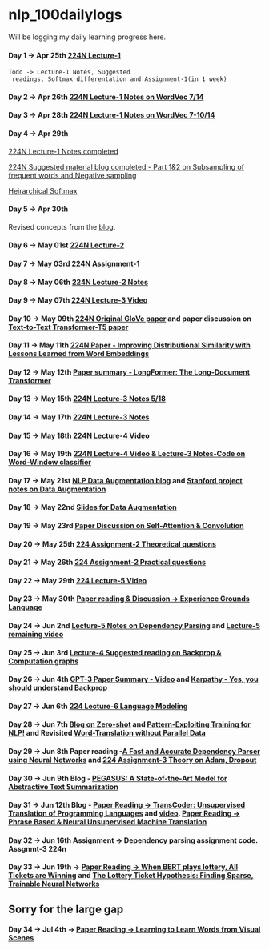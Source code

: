# nlp_100dailylogs
Will be logging my daily learning progress here.

#### Day 1 -> Apr 25th [224N Lecture-1](https://www.youtube.com/watch?v=8rXD5-xhemo&list=PLoROMvodv4rOhcuXMZkNm7j3fVwBBY42z&index=2&t=0s)

    Todo -> Lecture-1 Notes, Suggested
     readings, Softmax differentation and Assignment-1(in 1 week)

#### Day 2 -> Apr 26th [224N Lecture-1 Notes on WordVec 7/14](http://web.stanford.edu/class/cs224n/)

#### Day 3 -> Apr 28th [224N Lecture-1 Notes on WordVec 7-10/14](http://web.stanford.edu/class/cs224n/)

#### Day 4 -> Apr 29th
[224N Lecture-1 Notes completed](http://web.stanford.edu/class/cs224n/)

[224N Suggested material blog completed - Part 1&2 on Subsampling of frequent words and Negative sampling](http://mccormickml.com/2017/01/11/word2vec-tutorial-part-2-negative-sampling/)

[Heirarchical Softmax](https://www.youtube.com/watch?v=ioe1eeEWU0I)

#### Day 5 -> Apr 30th

Revised concepts from the [blog](http://mccormickml.com/2017/01/11/word2vec-tutorial-part-2-negative-sampling/).

#### Day 6 -> May 01st [224N Lecture-2](https://www.youtube.com/watch?v=kEMJRjEdNzM&list=PLoROMvodv4rOhcuXMZkNm7j3fVwBBY42z&index=2)

#### Day 7 -> May 03rd [224N Assignment-1](http://web.stanford.edu/class/cs224n/)

#### Day 8 -> May 06th [224N Lecture-2 Notes](http://web.stanford.edu/class/cs224n/)

#### Day 9 -> May 07th [224N Lecture-3 Video](https://www.youtube.com/watch?v=8CWyBNX6eDo&list=PLoROMvodv4rOhcuXMZkNm7j3fVwBBY42z&index=3)

#### Day 10 -> May 09th [224N Original GloVe paper](http://nlp.stanford.edu/pubs/glove.pdf) and paper discussion on [Text-to-Text Transformer-T5 paper](https://arxiv.org/abs/1910.10683)

#### Day 11 -> May 11th [224N Paper - Improving Distributional Similarity with Lessons Learned from Word Embeddings](http://www.aclweb.org/anthology/Q15-1016)

#### Day 12 -> May 12th [Paper summary - LongFormer: The Long-Document Transformer](https://www.youtube.com/watch?v=_8KNb5iqblE)

#### Day 13 -> May 15th [224N Lecture-3 Notes 5/18](http://web.stanford.edu/class/cs224n/)

#### Day 14 -> May 17th [224N Lecture-3 Notes](http://web.stanford.edu/class/cs224n/)

#### Day 15 -> May 18th [224N Lecture-4 Video](https://www.youtube.com/watch?v=8CWyBNX6eDo&list=PLoROMvodv4rOhcuXMZkNm7j3fVwBBY42z&index=4)

#### Day 16 -> May 19th [224N Lecture-4 Video & Lecture-3 Notes-Code on Word-Window classifier](https://www.youtube.com/watch?v=8CWyBNX6eDo&list=PLoROMvodv4rOhcuXMZkNm7j3fVwBBY42z&index=4)

#### Day 17 -> May 21st [NLP Data Augmentation blog](https://amitness.com/2020/05/data-augmentation-for-nlp/) and [Stanford project notes on Data Augmentation](https://web.stanford.edu/class/cs224u/2019/materials/cs224-2019-data-augmentation.pdf)

#### Day 18 -> May 22nd [Slides for Data Augmentation](https://amitness.com/2020/05/data-augmentation-for-nlp/)

#### Day 19 -> May 23rd [Paper Discussion on Self-Attention & Convolution](https://arxiv.org/abs/1911.03584)

#### Day 20 -> May 25th [224 Assignment-2 Theoretical questions](http://web.stanford.edu/class/cs224n/)

#### Day 21 -> May 26th [224 Assignment-2 Practical questions](http://web.stanford.edu/class/cs224n/)

#### Day 22 -> May 29th [224 Lecture-5 Video](https://www.youtube.com/watch?v=nC9_RfjYwqA&list=PLoROMvodv4rOhcuXMZkNm7j3fVwBBY42z&index=5)

#### Day 23 -> May 30th [Paper reading & Discussion -> Experience Grounds Language](https://arxiv.org/abs/2004.10151)

#### Day 24 -> Jun 2nd [Lecture-5 Notes on Dependency Parsing](http://web.stanford.edu/class/cs224n/readings/cs224n-2019-notes04-dependencyparsing.pdf) and [Lecture-5 remaining video](https://www.youtube.com/watch?v=nC9_RfjYwqA&list=PLoROMvodv4rOhcuXMZkNm7j3fVwBBY42z&index=5)

#### Day 25 -> Jun 3rd [Lecture-4 Suggested reading on Backprop & Computation graphs](http://cs231n.github.io/optimization-2/)

#### Day 26 -> Jun 4th [GPT-3 Paper Summary - Video](https://www.youtube.com/watch?v=SY5PvZrJhLE) and [Karpathy - Yes, you should understand Backprop](https://medium.com/@karpathy/yes-you-should-understand-backprop-e2f06eab496b)

#### Day 27 -> Jun 6th [224 Lecture-6 Language Modeling](https://www.youtube.com/watch?v=iWea12EAu6U&list=PLoROMvodv4rOhcuXMZkNm7j3fVwBBY42z&index=6)

#### Day 28 -> Jun 7th [Blog on Zero-shot](https://amitness.com/2020/05/zero-shot-text-classification/) and [Pattern-Exploiting Training for NLP!](https://www.youtube.com/watch?v=01jRE9noSWw) and Revisited [Word-Translation without Parallel Data](https://arxiv.org/abs/1710.04087)

#### Day 29 -> Jun 8th Paper reading -[A Fast and Accurate Dependency Parser using Neural Networks](https://www.emnlp2014.org/papers/pdf/EMNLP2014082.pdf) and [224 Assignment-3 Theory on Adam, Dropout](http://web.stanford.edu/class/cs224n/)

#### Day 30 -> Jun 9th Blog - [PEGASUS: A State-of-the-Art Model for Abstractive Text Summarization](https://ai.googleblog.com/2020/06/pegasus-state-of-art-model-for.html)

#### Day 31 -> Jun 12th Blog - [Paper Reading -> TransCoder: Unsupervised Translation of Programming Languages](https://arxiv.org/abs/2006.03511) and [video](https://www.youtube.com/watch?v=xTzFJIknh7E). [Paper Reading -> Phrase Based & Neural Unsupervised Machine Translation](https://arxiv.org/abs/1804.07755)

#### Day 32 -> Jun 16th Assignment -> Dependency parsing assignment code. Assgnmt-3 224n

#### Day 33 -> Jun 19th -> [Paper Reading -> When BERT plays lottery, All Tickets are Winning](https://arxiv.org/abs/2005.00561) and [The Lottery Ticket Hypothesis: Finding Sparse, Trainable Neural Networks](https://arxiv.org/abs/1803.03635)

## Sorry for the large gap

#### Day 34 -> Jul 4th -> [Paper Reading -> Learning to Learn Words from Visual Scenes](https://arxiv.org/abs/1911.11237)